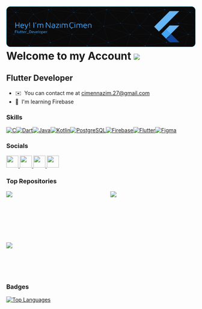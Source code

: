 ![Header](./github_header.png)
Welcome to my Account ![](https://user-images.githubusercontent.com/18350557/176309783-0785949b-9127-417c-8b55-ab5a4333674e.gif)
===================================================================================================================================

Flutter Developer
-----------------


* ✉️  You can contact me at [cimennazim.27@gmail.com](mailto:cimennazim.27@gmail.com)
* 🧠  I'm learning Firebase

### Skills


<p align="left">
<a href="https://docs.microsoft.com/en-us/cpp/?view=msvc-170" target="_blank" rel="noreferrer"><img src="https://raw.githubusercontent.com/danielcranney/readme-generator/main/public/icons/skills/c-colored.svg" width="36" height="36" alt="C" /></a><a href="https://dart.dev/" target="_blank" rel="noreferrer"><img src="https://raw.githubusercontent.com/danielcranney/readme-generator/main/public/icons/skills/dart-colored.svg" width="36" height="36" alt="Dart" /></a><a href="https://www.oracle.com/java/" target="_blank" rel="noreferrer"><img src="https://raw.githubusercontent.com/danielcranney/readme-generator/main/public/icons/skills/java-colored.svg" width="36" height="36" alt="Java" /></a><a href="https://kotlinlang.org/" target="_blank" rel="noreferrer"><img src="https://raw.githubusercontent.com/danielcranney/readme-generator/main/public/icons/skills/kotlin-colored.svg" width="36" height="36" alt="Kotlin" /></a><a href="https://www.postgresql.org/" target="_blank" rel="noreferrer"><img src="https://raw.githubusercontent.com/danielcranney/readme-generator/main/public/icons/skills/postgresql-colored.svg" width="36" height="36" alt="PostgreSQL" /></a><a href="https://firebase.google.com/" target="_blank" rel="noreferrer"><img src="https://raw.githubusercontent.com/danielcranney/readme-generator/main/public/icons/skills/firebase-colored.svg" width="36" height="36" alt="Firebase" /></a><a href="https://flutter.dev/" target="_blank" rel="noreferrer"><img src="https://raw.githubusercontent.com/danielcranney/readme-generator/main/public/icons/skills/flutter-colored.svg" width="36" height="36" alt="Flutter" /></a><a href="https://www.figma.com/" target="_blank" rel="noreferrer"><img src="https://raw.githubusercontent.com/danielcranney/readme-generator/main/public/icons/skills/figma-colored.svg" width="36" height="36" alt="Figma" /></a>
</p>


### Socials

<p align="left"> <a href="https://www.github.com/NazimCimen" target="_blank" rel="noreferrer"> <picture> <source media="(prefers-color-scheme: dark)" srcset="https://raw.githubusercontent.com/danielcranney/readme-generator/main/public/icons/socials/github-dark.svg" /> <source media="(prefers-color-scheme: light)" srcset="https://raw.githubusercontent.com/danielcranney/readme-generator/main/public/icons/socials/github.svg" /> <img src="https://raw.githubusercontent.com/danielcranney/readme-generator/main/public/icons/socials/github.svg" width="32" height="32" /> </picture> </a> <a href="http://www.instagram.com/nazim.cmn/" target="_blank" rel="noreferrer"> <picture> <source media="(prefers-color-scheme: dark)" srcset="undefined" /> <source media="(prefers-color-scheme: light)" srcset="https://raw.githubusercontent.com/danielcranney/readme-generator/main/public/icons/socials/instagram.svg" /> <img src="https://raw.githubusercontent.com/danielcranney/readme-generator/main/public/icons/socials/instagram.svg" width="32" height="32" /> </picture> </a> <a href="https://www.linkedin.com/in/nazım-çimen" target="_blank" rel="noreferrer"> <picture> <source media="(prefers-color-scheme: dark)" srcset="https://raw.githubusercontent.com/danielcranney/readme-generator/main/public/icons/socials/linkedin-dark.svg" /> <source media="(prefers-color-scheme: light)" srcset="https://raw.githubusercontent.com/danielcranney/readme-generator/main/public/icons/socials/linkedin.svg" /> <img src="https://raw.githubusercontent.com/danielcranney/readme-generator/main/public/icons/socials/linkedin.svg" width="32" height="32" /> </picture> </a> <a href="https://www.youtube.com/@NazmCimen" target="_blank" rel="noreferrer"> <picture> <source media="(prefers-color-scheme: dark)" srcset="undefined" /> <source media="(prefers-color-scheme: light)" srcset="https://raw.githubusercontent.com/danielcranney/readme-generator/main/public/icons/socials/youtube.svg" /> <img src="https://raw.githubusercontent.com/danielcranney/readme-generator/main/public/icons/socials/youtube.svg" width="32" height="32" /> </picture> </a></p>

### Top Repositories

<div width="100%" align="center"><a href="https://github.com/NazimCimen/flutter_weather_forecast_app" align="left"><img align="left" width="45%" src="https://github-readme-stats.vercel.app/api/pin/?username=NazimCimen&repo=flutter_weather_forecast_app&title_color=ffffff&text_color=3382ed&icon_color=facc15&bg_color=181824&hide_border=true&locale=en" /></a><a href="https://github.com/NazimCimen/flutter_duty_pharmacy_app" align="right"><img align="right" width="45%" src="https://github-readme-stats.vercel.app/api/pin/?username=NazimCimen&repo=flutter_duty_pharmacy_app&title_color=ffffff&text_color=3382ed&icon_color=facc15&bg_color=181824&hide_border=true&locale=en" /></a></div><br /><br /><br /><br /><br /><br />
<br /><br />

<div width="100%" align="center"><a href="https://github.com/NazimCimen/flutter_animated_login_signup_responsive_ui_design" align="left"><img align="left" width="45%" src="https://github-readme-stats.vercel.app/api/pin/?username=NazimCimen&repo=flutter_animated_login_signup_responsive_ui_design&title_color=ffffff&text_color=3382ed&icon_color=facc15&bg_color=181824&hide_border=true&locale=en" /></a></div>
<br /><br /><br /><br /><br />


### Badges

<a href="https://github.com/NazimCimen" align="left"><img src="https://github-readme-stats.vercel.app/api/top-langs/?username=NazimCimen&langs_count=10&title_color=ffffff&text_color=3382ed&icon_color=facc15&bg_color=181824&hide_border=true&locale=en&custom_title=Top%20%Languages" alt="Top Languages" /></a>

